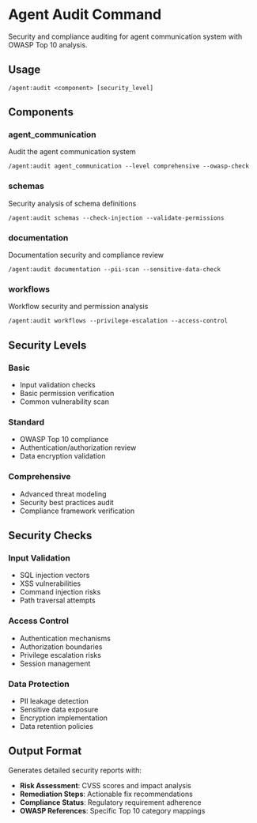 # Agent Audit Command

Security and compliance auditing for agent communication system with OWASP Top 10 analysis.

## Usage
`/agent:audit <component> [security_level]`

## Components

### agent_communication
Audit the agent communication system
```
/agent:audit agent_communication --level comprehensive --owasp-check
```

### schemas
Security analysis of schema definitions
```
/agent:audit schemas --check-injection --validate-permissions
```

### documentation
Documentation security and compliance review
```
/agent:audit documentation --pii-scan --sensitive-data-check
```

### workflows
Workflow security and permission analysis
```
/agent:audit workflows --privilege-escalation --access-control
```

## Security Levels

### Basic
- Input validation checks
- Basic permission verification
- Common vulnerability scan

### Standard
- OWASP Top 10 compliance
- Authentication/authorization review
- Data encryption validation

### Comprehensive
- Advanced threat modeling
- Security best practices audit
- Compliance framework verification

## Security Checks

### Input Validation
- SQL injection vectors
- XSS vulnerabilities  
- Command injection risks
- Path traversal attempts

### Access Control
- Authentication mechanisms
- Authorization boundaries
- Privilege escalation risks
- Session management

### Data Protection
- PII leakage detection
- Sensitive data exposure
- Encryption implementation
- Data retention policies

## Output Format
Generates detailed security reports with:
- **Risk Assessment**: CVSS scores and impact analysis
- **Remediation Steps**: Actionable fix recommendations
- **Compliance Status**: Regulatory requirement adherence
- **OWASP References**: Specific Top 10 category mappings